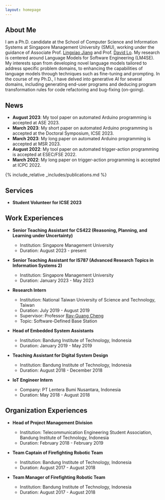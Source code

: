 ```yaml
---
layout: homepage
---
```


## About Me

I am a Ph.D. candidate at the School of Computer Science and Information Systems at Singapore Management University (SMU), working under the guidance of Associate Prof. [Lingxiao Jiang](http://www.mysmu.edu/faculty/lxjiang/#gsc.tab=0) and Prof. [David Lo](http://www.mysmu.edu/faculty/davidlo/). My research is centered around Language Models for Software Engineering (LM4SE). My interests span from developing novel language models tailored to address specific problem domains, to enhancing the capabilities of language models through techniques such as fine-tuning and prompting. In the course of my Ph.D., I have delved into generative AI for several domains, including generating end-user programs and deducing program transformation rules for code refactoring and bug-fixing (on-going).

## News

- **August 2023**: My tool paper on automated Arduino programming is accepted at ASE 2023.
- **March 2023**: My short paper on automated Arduino programming is accepted at the Doctoral Symposium, ICSE 2023.
- **March 2023**: My long paper on automated Arduino programming is accepted at MSR 2023.
- **August 2022**: My tool paper on automated trigger-action programming is accepted at ESEC/FSE 2022.
- **March 2022**: My long paper on trigger-action programming is accepted at ICPC 2022.

{% include_relative _includes/publications.md %}

## Services
* **Student Volunteer for ICSE 2023**

## Work Experiences

* **Senior Teaching Assistant for CS422 (Reasoning, Planning, and Learning under Uncertainty)**
  * Institution: Singapore Management University
  * Duration: August 2023 - present
  
* **Senior Teaching Assistant for IS787 (Advanced Research Topics in Information Systems 2)**
  * Institution: Singapore Management University
  * Duration: January 2023 - May 2023

* **Research Intern**
  * Institution: National Taiwan University of Science and Technology, Taiwan
  * Duration: July 2019 - August 2019
  * Supervisor: Professor [Ray-Guang Cheng](https://scholar.google.com/citations?user=Lg3GlmYAAAAJ&hl=zh-TW&inst=14102473421921925766)
  * Topic: Software-Defined Base Station

* **Head of Embedded System Assistants**
  * Institution: Bandung Institute of Technology, Indonesia
  * Duration: January 2019 - May 2019

* **Teaching Assistant for Digital System Design**
  * Institution: Bandung Institute of Technology, Indonesia
  * Duration: August 2018 - December 2018

* **IoT Engineer Intern**
  * Company: PT Lentera Bumi Nusantara, Indonesia
  * Duration: May 2018 - August 2018

## Organization Experiences

* **Head of Project Management Division**
  * Institution: Telecommunication Engineering Student Association, Bandung Institute of Technology, Indonesia
  * Duration: February 2018 - February 2019

* **Team Captain of Firefighting Robotic Team**
  * Institution: Bandung Institute of Technology, Indonesia
  * Duration: August 2017 - August 2018

* **Team Manager of Firefighting Robotic Team**
  * Institution: Bandung Institute of Technology, Indonesia
  * Duration: August 2017 - August 2018



<!-- {% include_relative _includes/services.md %} -->